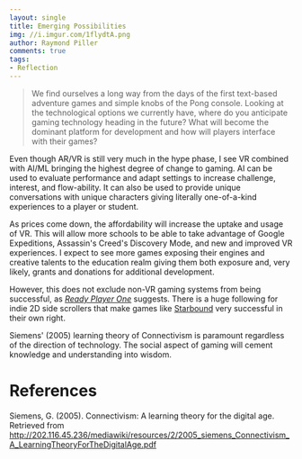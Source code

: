 ```yaml
---
layout: single
title: Emerging Possibilities
img: //i.imgur.com/1flydtA.png
author: Raymond Piller
comments: true
tags:
- Reflection
---
```

> We find ourselves a long way from the days of the first text-based adventure games and simple knobs of the Pong console.
> Looking at the technological options we currently have, where do you anticipate gaming technology heading in the future?
> What will become the dominant platform for development and how will players interface with their games?

Even though AR/VR is still very much in the hype phase, I see VR combined with AI/ML bringing the highest degree of change to gaming.
AI can be used to evaluate performance and adapt settings to increase challenge, interest, and flow-ability.
It can also be used to provide unique conversations with unique characters giving literally one-of-a-kind experiences to a player or student.

As prices come down, the affordability will increase the uptake and usage of VR.
This will allow more schools to be able to take advantage of Google Expeditions, Assassin's Creed's Discovery Mode, and new and improved VR experiences.
I expect to see more games exposing their engines and creative talents to the education realm giving them both exposure and, very likely, grants and donations for additional development.

However, this does not exclude non-VR gaming systems from being successful, as [*Ready Player One*](https://www.imdb.com/title/tt1677720/) suggests.
There is a huge following for indie 2D side scrollers that make games like [Starbound](https://playstarbound.com/) very successful in their own right.

Siemens' (2005) learning theory of Connectivism is paramount regardless of the direction of technology.
The social aspect of gaming will cement knowledge and understanding into wisdom.

# References

Siemens, G. (2005). Connectivism: A learning theory for the digital age. Retrieved from http://202.116.45.236/mediawiki/resources/2/2005_siemens_Connectivism_A_LearningTheoryForTheDigitalAge.pdf